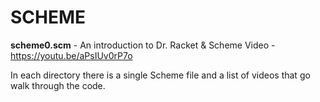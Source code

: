 # SCHEME 

**scheme0.scm** - An introduction to Dr. Racket & Scheme
Video - https://youtu.be/aPsIUv0rP7o 

In each directory there is a single Scheme file and a list of videos that go walk through the code.